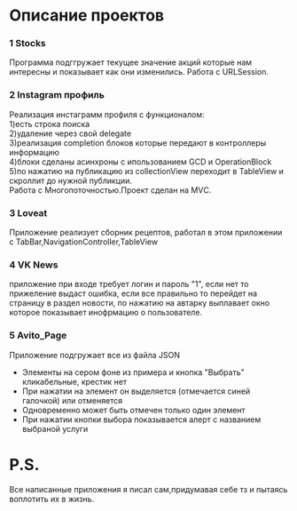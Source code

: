 # Описание проектов
### 1 Stocks
Программа подггружает текущее значение акций которые нам интересны и показывает как они изменились. Работа с URLSession.
### 2 Instagram профиль 
Реализация инстаграмм профиля с функционалом:<br/>
1)есть строка поиска<br/>
2)удаление через свой delegate <br/>
3)реализация completion блоков которые передают в контроллеры информацию <br/>
4)блоки сделаны асинхроны с ипользованием GCD и OperationBlock<br/>
5)по нажатию на публикацию из collectionView переходит в TableView и скроллит до нужной публикции.<br/>
Работа с Многопоточностью.Проект сделан на  МVС.
### 3 Loveat
Приложение реализует сборник рецептов, работал в этом приложении с  TabBar,NavigationController,TableView
### 4 VK News
приложение при входе требует логин и пароль "1", если нет то прижеление выдаст ошибка, если все правильно то перейдет на страницу в раздел новости, по нажатию на автарку выплавает окно которое показывает инофрмацию о пользователе.
### 5 Avito_Page
Приложение подгружает все из файла JSON<br/>
- Элементы на сером фоне из примера и кнопка "Выбрать" кликабельные, крестик нет<br/>
- При нажатии на элемент он выделяется (отмечается синей галочкой) или отменяется<br/>
- Одновременно может быть отмечен только один элемент<br/>
- При нажатии кнопки выбора показывается алерт с названием выбраной услуги<br/>
# P.S.
Все написанные приложения я писал сам,придумавая себе тз и пытаясь воплотить их в жизнь.
